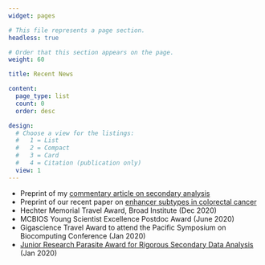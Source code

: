 ```yaml
---
widget: pages

# This file represents a page section.
headless: true

# Order that this section appears on the page.
weight: 60

title: Recent News

content:
  page_type: list
  count: 0
  order: desc

design:
  # Choose a view for the listings:
  #   1 = List
  #   2 = Compact
  #   3 = Card
  #   4 = Citation (publication only)
  view: 1
---
```

- Preprint of my [commentary article on secondary analysis](https://osf.io/bec69)
- Preprint of our recent paper on [enhancer subtypes in colorectal cancer](https://www.biorxiv.org/content/10.1101/2020.09.04.283838v1)
- Hechter Memorial Travel Award, Broad Institute (Dec 2020)
- MCBIOS Young Scientist Excellence Postdoc Award (June 2020)
- Gigascience Travel Award to attend the Pacific Symposium on Biocomputing Conference (Jan 2020)
- [Junior Research Parasite Award for Rigorous Secondary Data Analysis](https://researchparasite.com/#past-recipients) (Jan 2020)
